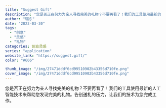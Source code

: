 ```yaml
---
title: "Suggest Gift"
description: "您是否正在努力为亲人寻找完美的礼物？不要再看了！我们的工具使用最新的人工智能技术来帮助您发现完美的礼物。告别送礼的压力，"
author: "瑞东"
date: "2023-03-30"
tags:
  - "创意"
  - "灵感"
  - "礼物"
categories: 创意灵感
series: "application"
website_link: "https://suggest.gift/"
color: "#666"

thumb_image: "/img/27471dddf6cd99510902b43356d710fe.png"
cover_image: "/img/27471dddf6cd99510902b43356d710fe.png"
---
```


您是否正在努力为亲人寻找完美的礼物？不要再看了！我们的工具使用最新的人工智能技术来帮助您发现完美的礼物。告别送礼的压力，让我们的技术为您完成工作。 